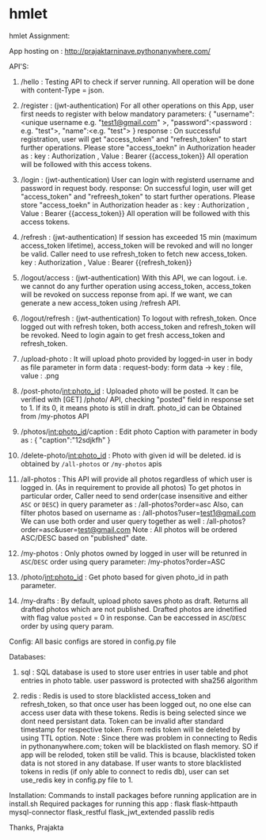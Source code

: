 # hmlet
hmlet Assignment:

App hosting on : http://prajaktarninave.pythonanywhere.com/

API'S:

1. /hello : 
Testing API to check if server running. 
All operation will be done with content-Type = json.

2. /register : (jwt-authentication)
For all other operations on this App, user first needs to register with below mandatory parameters:
{
	"username":<unique username e.g. "test1@gmail.com" >,
	"password":<password : e.g. "test">,
	"name":<e.g.  "test">
}
response :
On successful registration, user will get "access_token" and "refresh_token" to start further operations. Please store "access_toekn" in Authorization header as :
key : Authorization , Value : Bearer {{access_token}}
All operation will be followed with this access tokens.

3. /login : (jwt-authentication)
User can login with registerd username and password in request body. 
response: 
On successful login, user will get "access_token" and "refreesh_token" to start further operations. Please store "access_toekn" in Authorization header as :
key : Authorization , Value : Bearer {{access_token}}
All operation will be followed with this access tokens.

4. /refresh : (jwt-authentication)
If session has exceeded 15 min (maximum access_token lifetime), access_token will be revoked and will no longer be valid.
Caller need to use refresh_token to fetch new access_token.
key : Authorization , Value : Bearer {{refresh_token}}

5. /logout/access : (jwt-authentication) 
With this API, we can logout. i.e. we cannot do any further operation using access_token, access_token will be revoked on success reponse from api. If we want, we can generate a new access_token using /refresh API.

6. /logout/refresh : (jwt-authentication)
To logout with refresh_token. Once logged out with refresh token, both access_token and refresh_token will be revoked. Need to login again to get fresh access_token and refresh_token.

7. /upload-photo :
It will upload photo provided by logged-in user in body as file parameter in form data :
request-body: form data -> key : file, value : <filename>.png
  
8. /post-photo/<int:photo_id> :
Uploaded photo will be posted.  It can be verified with [GET] /photo/<id> API, checking "posted" field in response set to 1. If its 0, it means photo is still in draft. photo_id can be Obtained from /my-photos API
  
9. /photos/<int:photo_id>/caption :
Edit photo Caption with parameter in body as :
{
  "caption":"12sdjkfh"
}

10. /delete-photo/<int:photo_id> :
Photo with given id will be deleted. id is obtained by `/all-photos` or `/my-photos` apis

11. /all-photos :
This API will provide all photos regardless of which user is logged in. (As in requirement to provide all photos)
To get photos in particular order, Caller need to send order(case insensitive and either `ASC` or `DESC`) in query parameter as :
/all-photos?order=asc
Also, can filter photos based on username as :
/all-photos?user=test1@gmail.com
We can use both order and user query together as well :
/all-photos?order=asc&user=test@gmail.com
Note : All photos will be ordered ASC/DESC based on "published" date.

12. /my-photos :
Only photos owned by logged in user will be retunred in `ASC`/`DESC` order using query parameter:
/my-photos?order=ASC

13. /photo/<int:photo_id> :
Get photo based for given photo_id in path parameter.

14. /my-drafts :
By default, upload photo saves photo as draft.
Returns all drafted photos which are not published.
Drafted photos are idnetified with flag value `posted` = 0 in response.
Can be eaccessed in `ASC`/`DESC` order by using query param.



Config:
All basic configs are stored in config.py file

Databases:

1. sql : 
SQL database is used to store user entries in user table and phot entries in photo table. user password is protected with sha256 algorithm

2. redis :
Redis is used to store blacklisted access_token and refresh_token, so that once user has been logged out, no one else can access user data with these tokens. Redis is being selected since we dont need persistant data. Token can be invalid after standard timestamp for respective token. From redis token will be deleted by using TTL option.
Note : Since there was problem in connecting to Redis in pythonanywhere.com; token will be blacklisted on flash memory. SO if app will be reloded, token still be valid. This is bcause, blacklisted token data is not stored in any database.
If user wants to store blacklisted tokens in redis (if only able to connect to redis db), user can set use_redis key in config.py file to 1.


Installation:
Commands to install packages before running application are in install.sh
Required packages for running this app : 
flask
flask-httpauth
mysql-connector
flask_restful
flask_jwt_extended
passlib
redis



Thanks,
Prajakta







